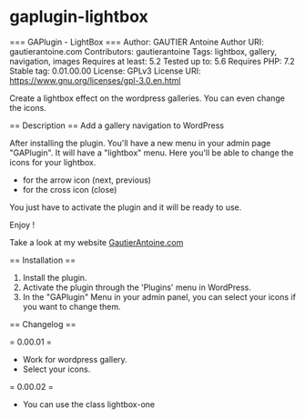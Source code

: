 # gaplugin-lightbox
=== GAPlugin - LightBox ===
Author: GAUTIER Antoine
Author URI: gautierantoine.com
Contributors: gautierantoine
Tags: lightbox, gallery, navigation, images
Requires at least: 5.2
Tested up to: 5.6
Requires PHP: 7.2
Stable tag: 0.01.00.00
License: GPLv3
License URI: https://www.gnu.org/licenses/gpl-3.0.en.html

Create a lightbox effect on the wordpress galleries. You can even change the icons.

== Description ==
Add a gallery navigation to WordPress

After installing the plugin. You'll have a new menu in your admin page "GAPlugin".
It will have a "lightbox" menu. Here you'll be able to change the icons for your lightbox.

- for the arrow icon (next, previous)
- for the cross icon (close)

You just have to activate the plugin and it will be ready to use.

Enjoy !

Take a look at my website [GautierAntoine.com](https://gautierantoine.com)

== Installation ==
1. Install the plugin.
2. Activate the plugin through the 'Plugins' menu in WordPress.
3. In the "GAPlugin" Menu in your admin panel, you can select your icons if you want to change them.

== Changelog ==

= 0.00.01 =
* Work for wordpress gallery.
* Select your icons.

= 0.00.02 =
* You can use the class lightbox-one
